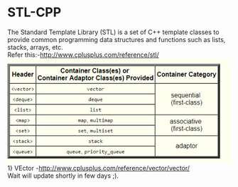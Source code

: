 # STL-CPP
The Standard Template Library (STL) is a set of C++ template classes to provide common programming data structures and functions such as lists, stacks, arrays, etc.
<br>
Refer this:-http://www.cplusplus.com/reference/stl/ <br>
![alt text](https://github.com/Veenits123/STL-CPP/blob/master/Screenshot%20(312).png?raw=true)
<br>
1} VEctor -http://www.cplusplus.com/reference/vector/vector/<br>
Wait will update shortly in few days ;).
